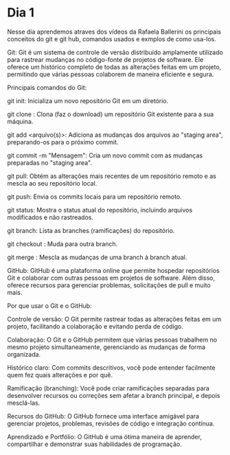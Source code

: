 # Dia 1

Nesse dia aprendemos atraves dos vídeos da Rafaela Ballerini os principais conceitos do git e git hub, comandos usados e exmplos de como usa-los.


Git:
Git é um sistema de controle de versão distribuído amplamente utilizado para rastrear mudanças no código-fonte de projetos de software. Ele oferece um histórico completo de todas as alterações feitas em um projeto, permitindo que várias pessoas colaborem de maneira eficiente e segura.

Principais comandos do Git:

git init: Inicializa um novo repositório Git em um diretório.

git clone <URL>: Clona (faz o download) um repositório Git existente para a sua máquina.

git add <arquivo(s)>: Adiciona as mudanças dos arquivos ao "staging area", preparando-os para o próximo commit.

git commit -m "Mensagem": Cria um novo commit com as mudanças preparadas no "staging area".

git pull: Obtém as alterações mais recentes de um repositório remoto e as mescla ao seu repositório local.

git push: Envia os commits locais para um repositório remoto.

git status: Mostra o status atual do repositório, incluindo arquivos modificados e não rastreados.

git branch: Lista as branches (ramificações) do repositório.

git checkout <branch>: Muda para outra branch.

git merge <branch>: Mescla as mudanças de uma branch à branch atual.

GitHub:
GitHub é uma plataforma online que permite hospedar repositórios Git e colaborar com outras pessoas em projetos de software. Além disso, oferece recursos para gerenciar problemas, solicitações de pull e muito mais.

Por que usar o Git e o GitHub:

Controle de versão: O Git permite rastrear todas as alterações feitas em um projeto, facilitando a colaboração e evitando perda de código.

Colaboração: O Git e o GitHub permitem que várias pessoas trabalhem no mesmo projeto simultaneamente, gerenciando as mudanças de forma organizada.

Histórico claro: Com commits descritivos, você pode entender facilmente quem fez quais alterações e por quê.

Ramificação (branching): Você pode criar ramificações separadas para desenvolver recursos ou correções sem afetar a branch principal, e depois mesclá-las.

Recursos do GitHub: O GitHub fornece uma interface amigável para gerenciar projetos, problemas, revisões de código e integração contínua.

Aprendizado e Portfólio: O GitHub é uma ótima maneira de aprender, compartilhar e demonstrar suas habilidades de programação.

